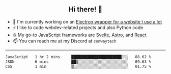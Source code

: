 <h2 align="center">Hi there! 👋</h2>

- 🔭 I'm currently working on an [Electron wrapper for a website I use a lot](https://github.com/ConwayTech-Dev/MyPolyPlus)
- ⚡ I like to code webdev-related projects and also Python code
- 🌐 My go-to JavaScript frameworks are [Svelte](https://svelte.dev/), [Astro](https://astro.build/), and [React](https://react.dev/)
- 📫 You can reach me at my Discord at <code>conwaytech</code>

***

<!--START_SECTION:waka-->

```txt
JavaScript   1 hr 2 mins     ██████████████████████░░░   88.62 %
JSON         6 mins          ██▒░░░░░░░░░░░░░░░░░░░░░░   09.63 %
CSS          1 min           ▒░░░░░░░░░░░░░░░░░░░░░░░░   01.75 %
```

<!--END_SECTION:waka-->

